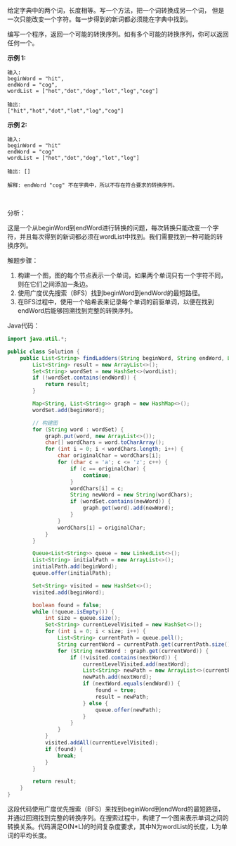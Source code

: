 给定字典中的两个词，长度相等。写一个方法，把一个词转换成另一个词， 但是一次只能改变一个字符。每一步得到的新词都必须能在字典中找到。

编写一个程序，返回一个可能的转换序列。如有多个可能的转换序列，你可以返回任何一个。

**示例 1:**

```
输入:
beginWord = "hit",
endWord = "cog",
wordList = ["hot","dot","dog","lot","log","cog"]

输出:
["hit","hot","dot","lot","log","cog"]
```

**示例 2:**

```
输入:
beginWord = "hit"
endWord = "cog"
wordList = ["hot","dot","dog","lot","log"]

输出: []

解释: endWord "cog" 不在字典中，所以不存在符合要求的转换序列。
```

​           





分析：

这是一个从beginWord到endWord进行转换的问题，每次转换只能改变一个字符，并且每次得到的新词都必须在wordList中找到。我们需要找到一种可能的转换序列。

解题步骤：

1. 构建一个图，图的每个节点表示一个单词，如果两个单词只有一个字符不同，则在它们之间添加一条边。
2. 使用广度优先搜索（BFS）找到beginWord到endWord的最短路径。
3. 在BFS过程中，使用一个哈希表来记录每个单词的前驱单词，以便在找到endWord后能够回溯找到完整的转换序列。

Java代码：

```java
import java.util.*;

public class Solution {
    public List<String> findLadders(String beginWord, String endWord, List<String> wordList) {
        List<String> result = new ArrayList<>();
        Set<String> wordSet = new HashSet<>(wordList);
        if (!wordSet.contains(endWord)) {
            return result;
        }

        Map<String, List<String>> graph = new HashMap<>();
        wordSet.add(beginWord);

        // 构建图
        for (String word : wordSet) {
            graph.put(word, new ArrayList<>());
            char[] wordChars = word.toCharArray();
            for (int i = 0; i < wordChars.length; i++) {
                char originalChar = wordChars[i];
                for (char c = 'a'; c <= 'z'; c++) {
                    if (c == originalChar) {
                        continue;
                    }
                    wordChars[i] = c;
                    String newWord = new String(wordChars);
                    if (wordSet.contains(newWord)) {
                        graph.get(word).add(newWord);
                    }
                }
                wordChars[i] = originalChar;
            }
        }

        Queue<List<String>> queue = new LinkedList<>();
        List<String> initialPath = new ArrayList<>();
        initialPath.add(beginWord);
        queue.offer(initialPath);

        Set<String> visited = new HashSet<>();
        visited.add(beginWord);

        boolean found = false;
        while (!queue.isEmpty()) {
            int size = queue.size();
            Set<String> currentLevelVisited = new HashSet<>();
            for (int i = 0; i < size; i++) {
                List<String> currentPath = queue.poll();
                String currentWord = currentPath.get(currentPath.size() - 1);
                for (String nextWord : graph.get(currentWord)) {
                    if (!visited.contains(nextWord)) {
                        currentLevelVisited.add(nextWord);
                        List<String> newPath = new ArrayList<>(currentPath);
                        newPath.add(nextWord);
                        if (nextWord.equals(endWord)) {
                            found = true;
                            result = newPath;
                        } else {
                            queue.offer(newPath);
                        }
                    }
                }
            }
            visited.addAll(currentLevelVisited);
            if (found) {
                break;
            }
        }

        return result;
    }
}
```

这段代码使用广度优先搜索（BFS）来找到beginWord到endWord的最短路径，并通过回溯找到完整的转换序列。在搜索过程中，构建了一个图来表示单词之间的转换关系。代码满足O(N*L)的时间复杂度要求，其中N为wordList的长度，L为单词的平均长度。